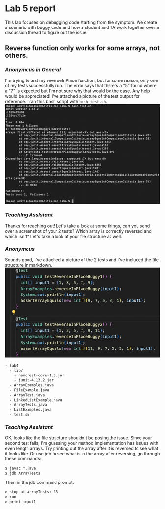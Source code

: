 # Lab 5 report

This lab focuses on debugging code starting from the symptom. We create a scenario with buggy code and how a student and TA work together over a discussion thread to figure out the issue. 

## Reverse function only works for some arrays, not others. 
### _Anonymous in General_   
I'm trying to test my reverseInPlace function, but for some reason, only one of my tests successfully run. The error says that there's a "5" found where a "7" is expected but I'm not sure why that would be the case. Any help would be appreciated! I've attached a picture of the test output for reference. I ran this bash script with `bash test.sh`.  
![Image](test-error.png)  

### _Teaching Assistant_   
Thanks for reaching out! Let's take a look at some things, can you send over a screenshot of your 2 tests? Which array is correctly reversed and which isn't? Let's take a look at your file structure as well. 

### _Anonymous_  
Sounds good, I've attached a picture of the 2 tests and I've included the file structure in markdown.  
![Image](tests-reverse.png)  
```
- lab4
  - lib/
    - hamcrest-core-1.3.jar
    - junit-4.13.2.jar
  - ArrayExamples.java
  - FileExample.java	
  - ArrayTest.java
  - LinkedListExample.java	
  - ArrayTests.java
  - ListExamples.java
  - test.sh
```

### _Teaching Assistant_   
OK, looks like the file structure shouldn't be posing the issue. Since your second test fails, I'm guessing your method implementation has issues with even length arrays. Try printing out the array after it is reversed to see what it looks like. Or use jdb to see what is in the array after reversing, go through these commands:  
```
$ javac *.java 
$ jdb ArrayTests
```
Then in the jdb command prompt:  
```
> stop at ArrayTests: 38  
> run
> print input1
```
